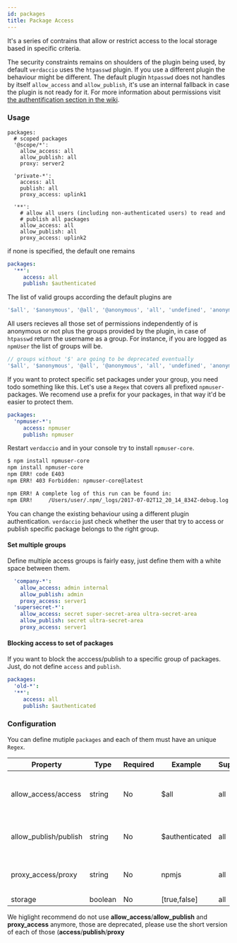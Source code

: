 ```yaml
---
id: packages
title: Package Access
---
```

It's a series of contrains that allow or restrict access to the local storage based in specific criteria.

The security constraints remains on shoulders of the plugin being used, by default `verdaccio` uses the `htpasswd` plugin. If you use a different plugin the behaviour might be different. The default plugin `htpasswd` does not handles by itself `allow_access` and `allow_publish`, it's use an internal fallback in case the plugin is not ready for it. For more information about permissions visit [the authentification section in the wiki](auth.md).

### Usage

```yalm
packages:
  # scoped packages
  '@scope/*':
    allow_access: all
    allow_publish: all
    proxy: server2

  'private-*':
    access: all
    publish: all
    proxy_access: uplink1

  '**':
    # allow all users (including non-authenticated users) to read and
    # publish all packages
    allow_access: all
    allow_publish: all
    proxy_access: uplink2
```

if none is specified, the default one remains

```yaml
packages:
  '**':
     access: all
     publish: $authenticated
```

The list of valid groups according the default plugins are

```js
'$all', '$anonymous', '@all', '@anonymous', 'all', 'undefined', 'anonymous'
```

All users recieves all those set of permissions independently of is anonymous or not plus the groups provided by the plugin, in case of `htpasswd` return the username as a group. For instance, if you are logged as `npmUser` the list of groups will be.

```js
// groups without '$' are going to be deprecated eventually
'$all', '$anonymous', '@all', '@anonymous', 'all', 'undefined', 'anonymous', 'npmUser'
```

If you want to protect specific set packages under your group, you need todo something like this. Let's use a `Regex` that covers all prefixed `npmuser-` packages. We recomend use a prefix for your packages, in that way it'd be easier to protect them.

```yaml
packages:
  'npmuser-*':
     access: npmuser
     publish: npmuser
```

Restart `verdaccio` and in your console try to install `npmuser-core`.

```bash
$ npm install npmuser-core
npm install npmuser-core
npm ERR! code E403
npm ERR! 403 Forbidden: npmuser-core@latest

npm ERR! A complete log of this run can be found in:
npm ERR!     /Users/user/.npm/_logs/2017-07-02T12_20_14_834Z-debug.log
```

You can change the existing behaviour using a different plugin authentication. `verdaccio` just check whether the user that try to access or publish specific package belongs to the right group.

#### Set multiple groups

Define multiple access groups is fairly easy, just define them with a white space between them.

```yaml
  'company-*':
    allow_access: admin internal
    allow_publish: admin
    proxy_access: server1
  'supersecret-*':
    allow_access: secret super-secret-area ultra-secret-area
    allow_publish: secret ultra-secret-area
    proxy_access: server1

```

#### Blocking access to set of packages

If you want to block the acccess/publish to a specific group of packages. Just, do not define `access` and `publish`.

```yaml
packages:
  'old-*':
  '**':
     access: all
     publish: $authenticated
```

### Configuration

You can define mutiple `packages` and each of them must have an unique `Regex`.

| Property              | Type    | Required | Example        | Support | Description                                 |
| --------------------- | ------- | -------- | -------------- | ------- | ------------------------------------------- |
| allow_access/access   | string  | No       | $all           | all     | define groups allowed to access the package |
| allow_publish/publish | string  | No       | $authenticated | all     | define groups allowed to publish            |
| proxy_access/proxy    | string  | No       | npmjs          | all     | limit look ups for specific uplink          |
| storage               | boolean | No       | [true,false]   | all     | TODO                                        |

We higlight recommend do not use **allow_access**/**allow_publish** and **proxy_access** anymore, those are deprecated, please use the short version of each of those (**access**/**publish**/**proxy**